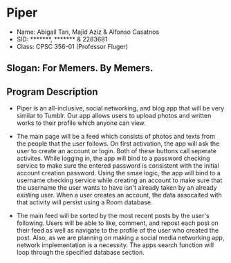 # Piper
* Name: Abigail Tan, Majid Aziz & Alfonso Casatnos
* SID: *******, ******* & 2283681
* Class: CPSC 356-01 (Professor Fluger)

## Slogan: For Memers. By Memers.

## Program Description 
* Piper is an all-inclusive, social networking, and blog app that will be very similar to Tumblr. Our app allows users
to upload photos and written works to their profile which anyone can view.

* The main page will be a feed which consists of photos and texts from the people that the user follows. On first activation,
the app will ask the user to create an account or login. Both of these buttons call seperate activites. While logging in, 
the app will bind to a password checking service to make sure the entered password is consistent with the initial account 
creation password. Using the smae logic, the app will bind to a username checking service while creating an account to make 
sure that the username the user wants to have isn't already taken by an already existing user. When a user creates an account,
the data assocaited with that activity will persist using a Room database.

* The main feed will be sorted by the most recent posts by the user's following. Users will be able to like, comment, and 
repost each post on their feed as well as navigate to the profile of the user who created the post. Also, as we are planning on
making a social media networking app, network implementation is a necessity. The apps search function will loop through the 
specified database section.
